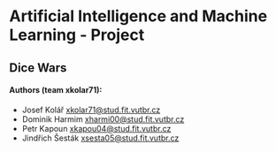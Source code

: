 # Artificial Intelligence and Machine Learning - Project
## Dice Wars

#### Authors (team xkolar71):
- Josef Kolář <xkolar71@stud.fit.vutbr.cz>
- Dominik Harmim <xharmi00@stud.fit.vutbr.cz>
- Petr Kapoun <xkapou04@stud.fit.vutbr.cz>
- Jindřich Šesták <xsesta05@stud.fit.vutbr.cz>
